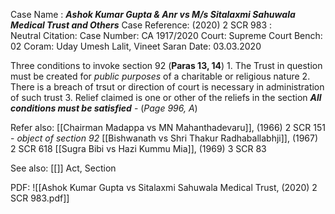 Case Name : ***Ashok Kumar Gupta & Anr vs M/s Sitalaxmi Sahuwala Medical Trust and Others***
Case Reference: (2020) 2 SCR 983 :  
Neutral Citation:
Case Number: CA 1917/2020
Court: Supreme Court
Bench: 02
Coram: Uday Umesh Lalit, Vineet Saran
Date: 03.03.2020

Three conditions to invoke section 92 (**Paras 13, 14**)
	1. The Trust in question must be created for *public purposes* of a charitable or religious nature
	2. There is a breach of trsut or direction of court is necessary in administration of such trust 
	3. Relief claimed is one or other of the reliefs in the section
	***All conditions must be satisfied*** - (*Page 996, A*)

Refer also:
[[Chairman Madappa vs MN Mahanthadevaru]], (1966) 2 SCR 151 - *object of section 92*
	[[Bishwanath vs Shri Thakur Radhaballabhji]], (1967) 2 SCR 618
	[[Sugra Bibi vs Hazi Kummu Mia]], (1969) 3 SCR 83

See also:
[[]] 
Act, Section

PDF:
![[Ashok Kumar Gupta vs Sitalaxmi Sahuwala Medical Trust, (2020) 2 SCR 983.pdf]]